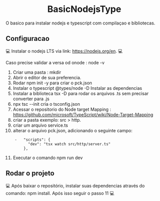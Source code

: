 <h1 align="center"> BasicNodejsType </h1>
O basico para instalar nodejs e typescript com compilaçao e bibliotecas.

## Configuracao

:computer: Instalar o nodejs LTS via link: https://nodejs.org/en. :computer:

Caso precise validar a versa od onode : node -v
   
1.  Criar uma pasta : mkdir <nomeprojeto>
2.  Abrir o editor de sua preferencia.
3.  Rodar npm init -y para criar o pck.json
4.  Instalar o typescript @types/node -D Instalar as dependencias
5.  Instalar a biblioteca tsx -D para rodar os arquivos .ts sem precisar converter para .js
6.  npx tsc --init cria o tsconfig.json
7.  Acessar o repositorio do Node target Mapping : https://github.com/microsoft/TypeScript/wiki/Node-Target-Mapping
8.  criar a pasta exemplo: src > http.
9.  criar um arquivo service.ts
10. alterar o arquivo pck.json, adicionando o seguinte campo:
```
    -   "scripts": {
          "dev": "tsx watch src/http/server.ts"
        },
```
11. Executar o comando npm run dev


## Rodar o projeto

:computer: Após baixar o repositório, instalar suas dependencias através do comando: npm install. Após isso seguir o passo 11 :computer: